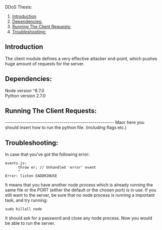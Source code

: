 DDoS Thesis:  
1. [Introduction](#introduction)  
2. [Dependencies:](#dependencies)  
3. [Running The Client Requests:](#running-the-client-requests)
2. [Troubleshooting:](#troubleshooting)

## Introduction
The client module defines a very effective attacker end-point, which pushes huge amount of requests for the server.

## Dependencies:
Node version ^8.7.0  
Python version 2.7.0

## Running The Client Requests:
-------------------------------------------------------- Maor here you should insert how to run the python file. (including flags etc.)
## Troubleshooting:
In case that you've got the following error:
```
events.js:
      throw er; // Unhandled 'error' event
      ^
Error: listen EADDRINUSE
```
It means that you have another node process which is already running the same file or the PORT (either the default or the chosen port) is in use. If you still want to the server, be sure that no node process is running a important task, and try running:
```
sudo killall node
```
It should ask for a password and close any node process. Now you would be able to run the server.
